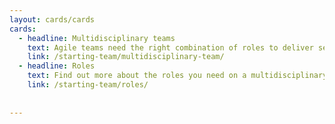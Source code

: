 ```yaml
---
layout: cards/cards
cards:
  - headline: Multidisciplinary teams
    text: Agile teams need the right combination of roles to deliver services that meet the needs of users.
    link: /starting-team/multidisciplinary-team/
  - headline: Roles 
    text: Find out more about the roles you need on a multidisciplinary team.
    link: /starting-team/roles/
 
 
---
```

